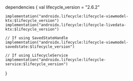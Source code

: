 dependencies {
    val lifecycle_version = "2.6.2"

    implementation("androidx.lifecycle:lifecycle-viewmodel-ktx:$lifecycle_version")
    implementation("androidx.lifecycle:lifecycle-livedata-ktx:$lifecycle_version")

    // If using SavedStateHandle
    implementation("androidx.lifecycle:lifecycle-viewmodel-savedstate:$lifecycle_version")

    // If using LifecycleService
    implementation("androidx.lifecycle:lifecycle-service:$lifecycle_version")
}

